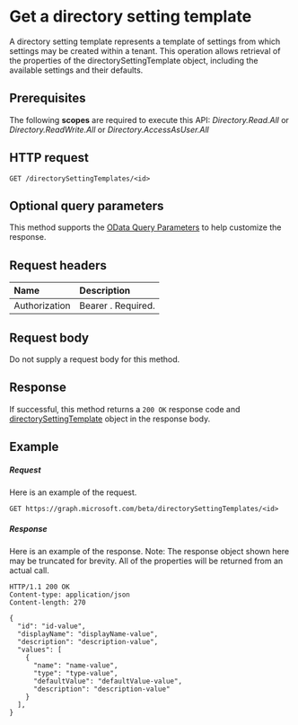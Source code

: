# Get a directory setting template

A directory setting template represents a template of settings from which settings may be created within a tenant. This operation allows retrieval of the properties of the directorySettingTemplate object, including the available settings and their defaults.
## Prerequisites
The following **scopes** are required to execute this API: *Directory.Read.All* or *Directory.ReadWrite.All* or *Directory.AccessAsUser.All*
## HTTP request
<!-- { "blockType": "ignored" } -->
```http
GET /directorySettingTemplates/<id>
```
## Optional query parameters
This method supports the [OData Query Parameters](http://graph.microsoft.io/docs/overview/query_parameters) to help customize the response.

## Request headers
| Name      |Description|
|:----------|:----------|
| Authorization  | Bearer <token>. Required.|

## Request body
Do not supply a request body for this method.
## Response
If successful, this method returns a `200 OK` response code and [directorySettingTemplate](../resources/directorysettingtemplate.md) object in the response body.
## Example
##### Request
Here is an example of the request.
<!-- {
  "blockType": "request",
  "name": "get_directorysettingtemplate"
}-->
```http
GET https://graph.microsoft.com/beta/directorySettingTemplates/<id>
```
##### Response
Here is an example of the response. Note: The response object shown here may be truncated for brevity. All of the properties will be returned from an actual call.
<!-- {
  "blockType": "response",
  "truncated": true,
  "@odata.type": "microsoft.graph.directorySettingTemplate"
} -->
```http
HTTP/1.1 200 OK
Content-type: application/json
Content-length: 270

{
  "id": "id-value",
  "displayName": "displayName-value",
  "description": "description-value",
  "values": [
    {
      "name": "name-value",
      "type": "type-value",
      "defaultValue": "defaultValue-value",
      "description": "description-value"
    }
  ],
}
```

<!-- uuid: 8fcb5dbc-d5aa-4681-8e31-b001d5168d79
2015-10-25 14:57:30 UTC -->
<!-- {
  "type": "#page.annotation",
  "description": "Get directorySettingTemplate",
  "keywords": "",
  "section": "documentation",
  "tocPath": ""
}-->